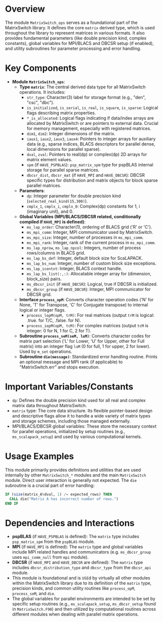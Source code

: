 # Overview

The module `MatrixSwitch_ops` serves as a foundational part of the MatrixSwitch library. It defines the core `matrix` derived type, which is used throughout the library to represent matrices in various formats. It also provides fundamental parameters (like double precision kind, complex constants), global variables for MPI/BLACS and DBCSR setup (if enabled), and utility subroutines for parameter processing and error handling.

# Key Components

*   **Module `MatrixSwitch_ops`**:
    *   **Type `matrix`**: The central derived data type for all MatrixSwitch operations. It includes:
        *   `str_type`: Character(3) label for storage format (e.g., "den", "csc", "dbc").
        *   `is_initialized`, `is_serial`, `is_real`, `is_square`, `is_sparse`: Logical flags describing matrix properties.
        *   `*_is_allocated`: Logical flags indicating if data/index arrays are allocated by MatrixSwitch or are pointers to external data. Crucial for memory management, especially with registered matrices.
        *   `dim1`, `dim2`: Integer dimensions of the matrix.
        *   `iaux1`, `iaux2`, `iaux3`, `iaux4`: Pointers to integer arrays for auxiliary data (e.g., sparse indices, BLACS descriptors for parallel dense, local dimensions for parallel sparse).
        *   `dval`, `zval`: Pointers to real(dp) or complex(dp) 2D arrays for matrix element values.
        *   `spm` (if `HAVE_PSPBLAS`): `psp_matrix_spm` type for pspBLAS internal storage for parallel sparse matrices.
        *   `dbcsr_dist`, `dbcsr_mat` (if `HAVE_MPI` and `HAVE_DBCSR`): DBCSR specific types for distribution and matrix objects for block sparse parallel matrices.
    *   **Parameters**:
        *   `dp`: Integer parameter for double precision kind (`selected_real_kind(15,300)`).
        *   `cmplx_1`, `cmplx_i`, `cmplx_0`: Complex(dp) constants for 1, i (imaginary unit), and 0.
    *   **Global Variables (MPI/BLACS/DBCSR related, conditionally compiled if `HAVE_MPI` is defined)**:
        *   `ms_lap_order`: Character(1), ordering of BLACS grid ('R' or 'C').
        *   `ms_mpi_comm`: Integer, MPI communicator used by MatrixSwitch.
        *   `ms_mpi_size`: Integer, number of processes in `ms_mpi_comm`.
        *   `ms_mpi_rank`: Integer, rank of the current process in `ms_mpi_comm`.
        *   `ms_lap_nprow`, `ms_lap_npcol`: Integers, number of process rows/columns in BLACS grid.
        *   `ms_lap_bs_def`: Integer, default block size for ScaLAPACK.
        *   `ms_lap_bs_num`: Integer, number of custom block size exceptions.
        *   `ms_lap_icontxt`: Integer, BLACS context handle.
        *   `ms_lap_bs_list(:,:)`: Allocatable integer array for (dimension, block_size) pairs.
        *   `ms_dbcsr_init` (if `HAVE_DBCSR`): Logical, true if DBCSR is initialized.
        *   `ms_dbcsr_group` (if `HAVE_DBCSR`): Integer, MPI communicator for DBCSR grid.
    *   **Interface `process_opM`**: Converts character operation codes ('N' for None, 'T' for Transpose, 'C' for Conjugate transpose) to internal logical or integer flags.
        *   `process_lopM(opM, trM)`: For real matrices (output `trM` is logical: .true. for T/C, .false. for N).
        *   `process_iopM(opM, tcM)`: For complex matrices (output `tcM` is integer: 0 for N, 1 for C, 2 for T).
    *   **Subroutine `process_seM(seM, luM)`**: Converts character codes for matrix part selection ('L' for Lower, 'U' for Upper, other for Full matrix) into an integer flag `luM` (0 for full, 1 for upper, 2 for lower). Used by `m_set` operations.
    *   **Subroutine `die(message)`**: Standardized error handling routine. Prints an optional message and MPI rank (if applicable) to "MatrixSwitch.err" and stops execution.

# Important Variables/Constants

*   `dp`: Defines the double precision kind used for all real and complex matrix data throughout MatrixSwitch.
*   `matrix` type: The core data structure. Its flexible pointer-based design and descriptive flags allow it to handle a wide variety of matrix types and storage schemes, including those managed externally.
*   MPI/BLACS/DBCSR global variables: These store the necessary context for parallel operations, initialized by setup routines (e.g., `ms_scalapack_setup`) and used by various computational kernels.

# Usage Examples

This module primarily provides definitions and utilities that are used internally by other `MatrixSwitch_*` modules and the main `MatrixSwitch` module. Direct user interaction is generally not expected.
The `die` subroutine is a crucial part of error handling:
```fortran
IF (size(matrix_A%dval, 1) /= expected_rows) THEN
  CALL die("Matrix A has incorrect number of rows.")
END IF
```

# Dependencies and Interactions

*   **pspBLAS** (if `HAVE_PSPBLAS` is defined): The `matrix` type includes `psp_matrix_spm` from the `pspBLAS` module.
*   **MPI** (if `HAVE_MPI` is defined): The `matrix` type and global variables include MPI related handles and communicators (e.g. `ms_dbcsr_group` uses `mpi_comm_null` from `mpi` module).
*   **DBCSR** (if `HAVE_MPI` and `HAVE_DBCSR` are defined): The `matrix` type includes `dbcsr_distribution_type` and `dbcsr_type` from the `dbcsr_api` module.
*   This module is foundational and is `USE`d by virtually all other modules within the MatrixSwitch library due to its definition of the `matrix` type, precision kinds, and common utility routines like `process_opM`, `process_seM`, and `die`.
*   The global variables for parallel environments are intended to be set by specific setup routines (e.g., `ms_scalapack_setup`, `ms_dbcsr_setup` found in `MatrixSwitch.F90`) and then utilized by computational routines across different modules when dealing with parallel matrix operations.
